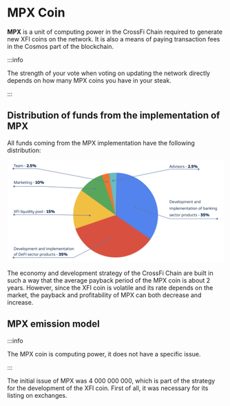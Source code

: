 # MPX Coin

**MPX** is a unit of computing power in the CrossFi Chain required to generate new XFI coins on the network. It is also a means of paying transaction fees in the Cosmos part of the blockchain.

:::info

The strength of your vote when voting on updating the network directly depends on how many MPX coins you have in your steak.

:::

## Distribution of funds from the implementation of MPX

All funds coming from the MPX implementation have the following distribution:

![diagram](../../../static/img/docs/diagram.webp)

The economy and development strategy of the CrossFi Chain are built in such a way that the average payback period of the MPX coin is about 2 years. However, since the XFI coin is volatile and its rate depends on the market, the payback and profitability of MPX can both decrease and increase.

## MPX emission model

:::info

The MPX coin is computing power, it does not have a specific issue.

:::

The initial issue of MPX was 4 000 000 000, which is part of the strategy for the development of the XFI coin. First of all, it was necessary for its listing on exchanges.